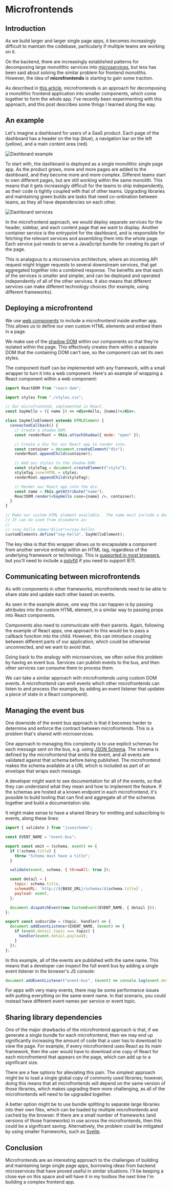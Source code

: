 # Microfrontends

## Introduction

As we build larger and larger single page apps, it becomes increasingly difficult to maintain the codebase, particularly if multiple teams are working on it.

On the backend, there are increasingly established patterns for decomposing large monolithic services into [microservices](https://martinfowler.com/articles/microservices.html), but less has been said about solving the similar problem for frontend monoliths. However, the idea of **microfrontends** is starting to gain some traction.

As described in [this article](https://martinfowler.com/articles/micro-frontends.html), microfrontends is an approach for decomposing a monolithic frontend application into smaller components, which come together to form the whole app. I've recently been experimenting with this approach, and this post describes some things I learned along the way.

## An example

Let's imagine a dashboard for users of a SaaS product. Each page of the dashboard has a header on the top (blue), a navigation bar on the left (yellow), and a main content area (red).

![Dashboard example](./dashboard.png)

To start with, the dashboard is deployed as a single monolithic single page app. As the product grows, more and more pages are added to the dashboard, and they become more and more complex. Different teams start to own different pages, but are still working within the same monolith. This means that it gets increasingly difficult for the teams to ship independently, as their code is tightly coupled with that of other teams. Upgrading libraries and maintaining green builds are tasks that need co-ordination between teams, as they all have dependencies on each other.

![Dashboard services](./services.png)

In the microfrontend approach, we would deploy separate services for the header, sidebar, and each content page that we want to display. Another container service is the entrypoint for the dashboard, and is responsible for fetching the relevant services and assembling them into the whole page. Each service just needs to serve a JavaScript bundle for creating its part of the page.

This is analagous to a microservice architecture, where an incoming API request might trigger requests to several downstream services, that get aggregated together into a combined response. The benefits are that each of the services is smaller and simpler, and can be deployed and operated independently of all of the other services. It also means that different services can make different technology choices (for example, using different frameworks).

## Deploying a microfrontend

We use [web components](https://en.wikipedia.org/wiki/Web_Components) to include a microfrontend inside another app. This allows us to define our own custom HTML elements and embed them in a page.

We make use of the [shadow DOM](https://developer.mozilla.org/en-US/docs/Web/Web_Components/Using_shadow_DOM) within our components so that they're isolated within the page. This effectively creates them within a separate DOM that the containing DOM can't see, so the component can set its own styles.

The component itself can be implemented with any framework, with a small wrapper to turn it into a web component. Here's an example of wrapping a React component within a web component:

```jsx
import ReactDOM from "react-dom";

import styles from "./styles.css";

// Our microfrontend, implemented in React.
const SayHello = ({ name }) => <div>Hello, {name}!</div>;

class SayHelloElement extends HTMLElement {
  connectedCallback() {
    // Create a shadow DOM.
    const renderRoot = this.attachShadow({ mode: "open" });

    // Create a div for our React app to render into.
    const container = document.createElement("div");
    renderRoot.appendChild(container);

    // Add our styles to the shadow DOM.
    const styleTag = document.createElement("style");
    styleTag.innerHTML = styles;
    renderRoot.appendChild(styleTag);

    // Render our React app into the div.
    const name = this.getAttribute("name");
    ReactDOM.render(<SayHello name={name} />, container);
  }
}

// Make our custom HTML element available.  The name must include a dash.
// It can be used from elsewhere as:
//
// <say-hello name="Alice"></say-hello>
customElements.define("say-hello", SayHelloElement);
```

The key idea is that this wrapper allows us to encapsulate a component from another service entirely within an HTML tag, regardless of the underlying framework or technology. This is [supported in most browsers](https://caniuse.com/custom-elementsv1), but you'll need to include a [polyfill](https://www.npmjs.com/package/@webcomponents/custom-elements) if you need to support IE11.

## Communicating between microfrontends

As with components in other frameworks, microfrontends need to be able to share state and update each other based on events.

As seen in the example above, one way this can happen is by passing attributes into the custom HTML element, in a similar way to passing props into React components.

Components also need to communicate with their parents. Again, following the example of React apps, one approach to this would be to pass a callback function into the child. However, this can introduce coupling between different parts of our application, which could be otherwise unconnected, and we want to avoid that.

Going back to the analogy with microservices, we often solve this problem by having an event bus. Services can publish events to the bus, and then other services can consume them to process them.

We can take a similar approach with microfrontends using custom DOM events. A microfrontend can emit events which other microfrontends can listen to and process (for example, by adding an event listener that updates a piece of state in a React component).

## Managing the event bus

One downside of the event bus approach is that it becomes harder to determine and enforce the contract between microfrontends. This is a problem that's shared with microservices.

One approach to managing this complexity is to use explicit schemas for each message sent on the bus, e.g. using [JSON Schema](https://json-schema.org/). The schema is defined by the microfrontend that emits the event, and all events are validated against that schema before being published. The microfrontend makes the schema available at a URL which is included as part of an envelope that wraps each message.

A developer might want to see documentation for all of the events, so that they can understand what they mean and how to implement the feature. If the schemas are hosted at a known endpoint in each microfrontend, it's possible to build tooling that can find and aggregate all of the schemas together and build a documentation site.

It might make sense to have a shared library for emitting and subscribing to events, along these lines:

```js
import { validate } from "jsonschema";

const EVENT_NAME = "event-bus";

export const emit = (schema, event) => {
  if (!schema.title) {
    throw "Schema must have a title";
  }

  validate(event, schema, { throwAll: true });

  const detail = {
    topic: schema.title,
    schemaURL: `http://${BASE_URL}/schemas/${schema.title}`,
    payload: event,
  };

  document.dispatchEvent(new CustomEvent(EVENT_NAME, { detail }));
};

export const subscribe = (topic, handler) => {
  document.addEventListener(EVENT_NAME, (event) => {
    if (event.detail.topic === topic) {
      handler(event.detail.payload);
    }
  });
};
```

In this example, all of the events are published with the same name. This means that a developer can inspect the full event bus by adding a single event listener in the browser's JS console:

```js
document.addEventListener("event-bus", (event) => console.log(event.detail));
```

For apps with very many events, there may be some performance issues with putting everything on the same event name. In that scenario, you could instead have different event names per service or event topic.

## Sharing library dependencies

One of the major drawbacks of the microfrontend approach is that, if we generate a single bundle for each microfrontend, then we may end up significantly increasing the amount of code that a user has to download to view the page. For example, if every microfrontend uses React as its main framework, then the user would have to download one copy of React for each microfrontend that appears on the page, which can add up to a significant size.

There are a few options for alleviating this pain. The simplest approach might be to load a single global copy of commonly used libraries; however, doing this means that all microfrontends will depend on the same version of those libraries, which makes upgrading them more challenging, as all of the microfrontends will need to be upgraded together.

A better option might be to use bundle splitting to separate large libraries into their own files, which can be loaded by multiple microfrontends and cached by the browser. If there are a small number of frameworks (and versions of those frameworks) in use across the microfrontends, then this could be a significant saving. Alternatively, the problem could be mitigated by using smaller frameworks, such as [Svelte](https://svelte.dev/).

## Conclusion

Microfrontends are an interesting approach to the challenges of building and maintaining large single page apps, borrowing ideas from backend microservices that have proved useful in similar situations. I'll be keeping a close eye on this space and will have it in my toolbox the next time I'm building a complex frontend app.
